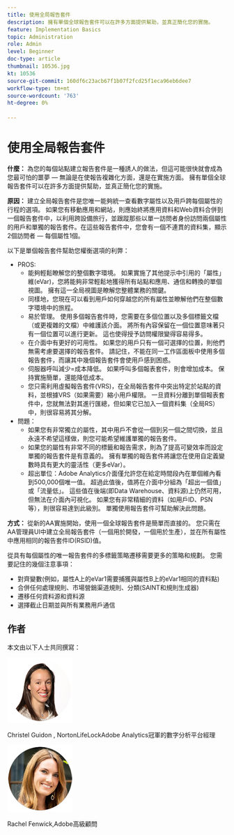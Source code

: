 ```yaml
---
title: 使用全局報告套件
description: 擁有單個全球報告套件可以在許多方面提供幫助，並真正簡化您的實施。
feature: Implementation Basics
topic: Administration
role: Admin
level: Beginner
doc-type: article
thumbnail: 10536.jpg
kt: 10536
source-git-commit: 160df6c23acb67f1b07f2fcd25f1eca96eb6dee7
workflow-type: tm+mt
source-wordcount: '763'
ht-degree: 0%

---
```



# 使用全局報告套件

**什麼：** 為您的每個站點建立報告套件是一種誘人的做法，但這可能很快就會成為您最可怕的噩夢 — 無論是在使報告複雜化方面，還是在實施方面。 擁有單個全球報告套件可以在許多方面提供幫助，並真正簡化您的實施。

**原因：** 建立全局報告套件是您唯一能夠統一查看數字屬性以及用戶跨每個屬性的行程的選項。 如果您有移動應用和網站，則應始終將應用資料和Web資料合併到一個報告套件中，以利用跨設備旅行，並跟蹤那些以單一訪問者身份訪問兩個屬性的用戶和單獨的報告套件。在這些報告套件中，您會有一個不連貫的資料集，顯示2個訪問者 — 每個屬性1個。

以下是單個報告套件幫助您權衡選項的利弊：

* PROS:
   * 能夠輕鬆瞭解您的整個數字環境。 如果實施了其他提示中引用的「屬性」維(eVar)，您將能夠非常輕鬆地獲得所有站點和應用、通信和轉換的單個視圖。 擁有這一全局視圖是瞭解您整體業務的關鍵。
   * 同樣地，您現在可以看到用戶如何穿越您的所有屬性並瞭解他們在整個數字環境中的旅程。
   * 易於管理。 使用多個報告套件時，您需要在多個位置以及多個標籤文檔（或更複雜的文檔）中維護該介面。 將所有內容保留在一個位置意味著只有一個位置可以進行更新。 這也使得授予訪問權限變得容易得多。
   * 在介面中有更好的可用性。 如果您的用戶只有一個可選擇的位置，則他們無需考慮要選擇的報告套件。 請記住，不能在同一工作區面板中使用多個報告套件，而讓其中幾個報告套件會使用戶感到困惑。
   * 伺服器呼叫減少=成本降低。 如果呼叫多個報表套件，則會增加成本。 保持實施簡單，還能降低成本。
   * 您只需利用虛擬報告套件(VRS)，在全局報告套件中突出特定於站點的資料，並根據VRS（如果需要）縮小用戶權限。 一旦資料分離到單個報表套件中，您就無法對其進行匯總，但如果它已加入一個資料集（全局RS）中，則很容易將其分解。
* 問題：
   * 如果您有非常獨立的屬性，其中用戶不會從一個到另一個之間切換，並且永遠不希望這樣做，則您可能希望維護單獨的報告套件。
   * 如果您的屬性有非常不同的標籤和報告需求，則為了提高可變效率而設定單獨的報告套件是有意義的。 擁有單獨的報告套件將讓您在使用自定義變數時具有更大的靈活性（更多eVar）。
   * 超出單位：Adobe Analytics介面僅允許您在給定時間段內在單個維內看到500,000個唯一值。 超過此值後，值將在介面中分組為「超出一個值」或「流量低」。 這些值在後端(即Data Warehouse、資料源)上仍然可用，但無法在介面內可視化。 如果您有非常精細的資料（如用戶ID、PSN等），則很容易達到此級別。 單獨使用報告套件可幫助解決此問題。

**方式：** 從新的AA實施開始，使用一個全球報告套件是簡單而直接的。 您只需在AA管理員UI中建立全局報告套件（一個用於開發，一個用於生產），並在所有屬性中應用相同的報告套件ID(RSID)值。

從具有每個屬性的唯一報告套件的多標籤策略遷移需要更多的策略和規劃。 您需要記住的幾個注意事項：

* 對齊變數(例如，屬性A上的eVar1需要捕獲與屬性B上的eVar1相同的資料點)
* 合併任何處理規則、市場營銷渠道規則、分類(SAINT和規則生成器)
* 遷移任何資料源和資料源
* 選擇截止日期並與所有業務用戶通信

## 作者

本文由以下人士共同撰寫：

![克里斯特爾·吉東](assets/Christel-Headshot-150.png)

Christel Guidon , NortonLifeLockAdobe Analytics冠軍的數字分析平台經理

![瑞秋·芬威克](assets/Rachel-Fenwick-150.png)

Rachel Fenwick,Adobe高級顧問
